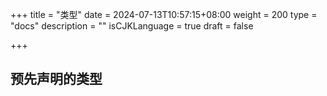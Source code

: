 +++
title = "类型"
date = 2024-07-13T10:57:15+08:00
weight = 200
type = "docs"
description = ""
isCJKLanguage = true
draft = false

+++



## 预先声明的类型

